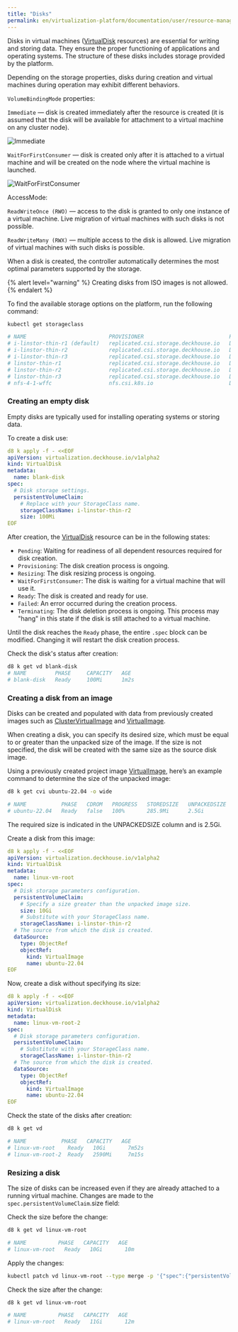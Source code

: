 ```yaml
---
title: "Disks"
permalink: en/virtualization-platform/documentation/user/resource-management/disks.html
---
```


Disks in virtual machines ([VirtualDisk](../../../reference/cr/virtualdisk.html) resources) are essential for writing and storing data. They ensure the proper functioning of applications and operating systems. The structure of these disks includes storage provided by the platform.

Depending on the storage properties, disks during creation and virtual machines during operation may exhibit different behaviors.

`VolumeBindingMode` properties:

`Immediate` —  disk is created immediately after the resource is created (it is assumed that the disk will be available for attachment to a virtual machine on any cluster node).  

![Immediate](/images/virtualization-platform/vd-immediate.png)

`WaitForFirstConsumer` — disk is created only after it is attached to a virtual machine and will be created on the node where the virtual machine is launched.  

![WaitForFirstConsumer](/images/virtualization-platform/vd-wffc.ru.png)

AccessMode:

`ReadWriteOnce (RWO)` — access to the disk is granted to only one instance of a virtual machine. Live migration of virtual machines with such disks is not possible.

`ReadWriteMany (RWX)` — multiple access to the disk is allowed. Live migration of virtual machines with such disks is possible.

When a disk is created, the controller automatically determines the most optimal parameters supported by the storage.

{% alert level="warning" %}
Creating disks from ISO images is not allowed.
{% endalert %}

To find the available storage options on the platform, run the following command:

```bash
kubectl get storageclass

# NAME                          PROVISIONER                           RECLAIMPOLICY   VOLUMEBINDINGMODE      ALLOWVOLUMEEXPANSION   AGE
# i-linstor-thin-r1 (default)   replicated.csi.storage.deckhouse.io   Delete          Immediate              true                   48d
# i-linstor-thin-r2             replicated.csi.storage.deckhouse.io   Delete          Immediate              true                   48d
# i-linstor-thin-r3             replicated.csi.storage.deckhouse.io   Delete          Immediate              true                   48d
# linstor-thin-r1               replicated.csi.storage.deckhouse.io   Delete          WaitForFirstConsumer   true                   48d
# linstor-thin-r2               replicated.csi.storage.deckhouse.io   Delete          WaitForFirstConsumer   true                   48d
# linstor-thin-r3               replicated.csi.storage.deckhouse.io   Delete          WaitForFirstConsumer   true                   48d
# nfs-4-1-wffc                  nfs.csi.k8s.io                        Delete          WaitForFirstConsumer   true                   30d
```

### Creating an empty disk

Empty disks are typically used for installing operating systems or storing data.

To create a disk use:

```yaml
d8 k apply -f - <<EOF
apiVersion: virtualization.deckhouse.io/v1alpha2
kind: VirtualDisk
metadata:
  name: blank-disk
spec:
  # Disk storage settings.
  persistentVolumeClaim:
    # Replace with your StorageClass name.
    storageClassName: i-linstor-thin-r2
    size: 100Mi
EOF
```

After creation, the [VirtualDisk](../../../reference/cr/virtualdisk.html) resource can be in the following states:

- `Pending`: Waiting for readiness of all dependent resources required for disk creation.
- `Provisioning`: The disk creation process is ongoing.
- `Resizing`: The disk resizing process is ongoing.
- `WaitForFirstConsumer`: The disk is waiting for a virtual machine that will use it.
- `Ready`: The disk is created and ready for use.
- `Failed`: An error occurred during the creation process.
- `Terminating`: The disk deletion process is ongoing. This process may "hang" in this state if the disk is still attached to a virtual machine.

Until the disk reaches the `Ready` phase, the entire `.spec` block can be modified. Changing it will restart the disk creation process.

Check the disk's status after creation:

```bash
d8 k get vd blank-disk
# NAME         PHASE     CAPACITY   AGE
# blank-disk   Ready     100Mi      1m2s
```

### Creating a disk from an image

Disks can be created and populated with data from previously created images such as [ClusterVirtualImage](../../../reference/cr/clustervirtualimage.html) and [VirtualImage](../../../reference/cr/virtualimage.html).

When creating a disk, you can specify its desired size, which must be equal to or greater than the unpacked size of the image. If the size is not specified, the disk will be created with the same size as the source disk image.

Using a previously created project image [VirtualImage](../../../reference/cr/virtualimage.html), here’s an example command to determine the size of the unpacked image:

```bash
d8 k get cvi ubuntu-22.04 -o wide

# NAME           PHASE   CDROM   PROGRESS   STOREDSIZE   UNPACKEDSIZE   REGISTRY URL                                                                       AGE
# ubuntu-22.04   Ready   false   100%       285.9Mi      2.5Gi          dvcr.d8-virtualization.svc/cvi/ubuntu-22.04:eac95605-7e0b-4a32-bb50-cc7284fd89d0   122m
```

The required size is indicated in the UNPACKEDSIZE column and is 2.5Gi.

Create a disk from this image:

```yaml
d8 k apply -f - <<EOF
apiVersion: virtualization.deckhouse.io/v1alpha2
kind: VirtualDisk
metadata:
  name: linux-vm-root
spec:
  # Disk storage parameters configuration.
  persistentVolumeClaim:
    # Specify a size greater than the unpacked image size.
    size: 10Gi
    # Substitute with your StorageClass name.
    storageClassName: i-linstor-thin-r2
  # The source from which the disk is created.
  dataSource:
    type: ObjectRef
    objectRef:
      kind: VirtualImage
      name: ubuntu-22.04
EOF
```

Now, create a disk without specifying its size:

```yaml
d8 k apply -f - <<EOF
apiVersion: virtualization.deckhouse.io/v1alpha2
kind: VirtualDisk
metadata:
  name: linux-vm-root-2
spec:
  # Disk storage parameters configuration.
  persistentVolumeClaim:
    # Substitute with your StorageClass name.
    storageClassName: i-linstor-thin-r2
  # The source from which the disk is created.
  dataSource:
    type: ObjectRef
    objectRef:
      kind: VirtualImage
      name: ubuntu-22.04
EOF
```

Check the state of the disks after creation:

```bash
d8 k get vd

# NAME           PHASE   CAPACITY   AGE
# linux-vm-root    Ready   10Gi       7m52s
# linux-vm-root-2  Ready   2590Mi     7m15s
```

### Resizing a disk

The size of disks can be increased even if they are already attached to a running virtual machine. Changes are made to the `spec.persistentVolumeClaim`.size field:

Check the size before the change:

```bash
d8 k get vd linux-vm-root

# NAME          PHASE   CAPACITY   AGE
# linux-vm-root   Ready   10Gi       10m
```

Apply the changes:

```bash
kubectl patch vd linux-vm-root --type merge -p '{"spec":{"persistentVolumeClaim":{"size":"11Gi"}}}'
```

Check the size after the change:

```bash
d8 k get vd linux-vm-root

# NAME          PHASE   CAPACITY   AGE
# linux-vm-root   Ready   11Gi       12m
```
